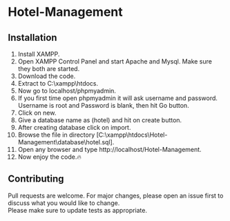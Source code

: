 # Hotel-Management

## Installation
1. Install XAMPP.
2. Open XAMPP Control Panel and start Apache and Mysql. Make sure they both are started.
3. Download the code.
4. Extract to C:\xampp\htdocs.
5. Now go to localhost/phpmyadmin. 
6. If you first time open phpmyadmin it will ask username and password. Username is root and Password is blank, then hit Go button.
7. Click on new.
8. Give a database name as (hotel) and hit on create button.
9. After creating database click on import.
10. Browse the file in directory [C:\xampp\htdocs\Hotel-Management\database\hotel.sql].
11. Open any browser and type http://localhost/Hotel-Management.
12. Now enjoy the code.:fire:

## Contributing
Pull requests are welcome. For major changes, please open an issue first to discuss what you would like to change.<br>
Please make sure to update tests as appropriate.
